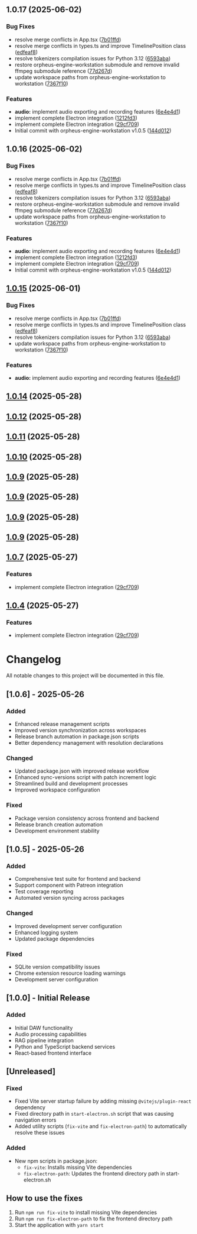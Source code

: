## 1.0.17 (2025-06-02)


### Bug Fixes

* resolve merge conflicts in App.tsx ([7b01ffd](https://github.com/jhead12/orpheus-engine/commit/7b01ffdf785e00953d31de4b61fca576fe14a4ce))
* resolve merge conflicts in types.ts and improve TimelinePosition class ([edfeaf8](https://github.com/jhead12/orpheus-engine/commit/edfeaf8c4a43e358576023c525cca344977c6ced))
* resolve tokenizers compilation issues for Python 3.12 ([6593aba](https://github.com/jhead12/orpheus-engine/commit/6593abae54c38dcd2a04bea4a2df50dff81d3a71))
* restore orpheus-engine-workstation submodule and remove invalid ffmpeg submodule reference ([77d267d](https://github.com/jhead12/orpheus-engine/commit/77d267d3c15948adb1c1722f30cdb73e3d360bf1))
* update workspace paths from orpheus-engine-workstation to workstation ([7367f10](https://github.com/jhead12/orpheus-engine/commit/7367f1075cbfb5a844aa795173fe4ba57a771515))


### Features

* **audio:** implement audio exporting and recording features ([6e4e4d1](https://github.com/jhead12/orpheus-engine/commit/6e4e4d1195113c3dc2fa2a379c76b15d92a42496))
* implement complete Electron integration ([1212fd3](https://github.com/jhead12/orpheus-engine/commit/1212fd3ec43f5f913f3ca33001e8d8994a413092))
* implement complete Electron integration ([29cf709](https://github.com/jhead12/orpheus-engine/commit/29cf7097aecb2556491fe6e35a92c5c2c5c534cb))
* Initial commit with orpheus-engine-workstation v1.0.5 ([144d012](https://github.com/jhead12/orpheus-engine/commit/144d012c9ea8fddf33eba5727af9aec44de98843))



## 1.0.16 (2025-06-02)


### Bug Fixes

* resolve merge conflicts in App.tsx ([7b01ffd](https://github.com/jhead12/orpheus-engine/commit/7b01ffdf785e00953d31de4b61fca576fe14a4ce))
* resolve merge conflicts in types.ts and improve TimelinePosition class ([edfeaf8](https://github.com/jhead12/orpheus-engine/commit/edfeaf8c4a43e358576023c525cca344977c6ced))
* resolve tokenizers compilation issues for Python 3.12 ([6593aba](https://github.com/jhead12/orpheus-engine/commit/6593abae54c38dcd2a04bea4a2df50dff81d3a71))
* restore orpheus-engine-workstation submodule and remove invalid ffmpeg submodule reference ([77d267d](https://github.com/jhead12/orpheus-engine/commit/77d267d3c15948adb1c1722f30cdb73e3d360bf1))
* update workspace paths from orpheus-engine-workstation to workstation ([7367f10](https://github.com/jhead12/orpheus-engine/commit/7367f1075cbfb5a844aa795173fe4ba57a771515))


### Features

* **audio:** implement audio exporting and recording features ([6e4e4d1](https://github.com/jhead12/orpheus-engine/commit/6e4e4d1195113c3dc2fa2a379c76b15d92a42496))
* implement complete Electron integration ([1212fd3](https://github.com/jhead12/orpheus-engine/commit/1212fd3ec43f5f913f3ca33001e8d8994a413092))
* implement complete Electron integration ([29cf709](https://github.com/jhead12/orpheus-engine/commit/29cf7097aecb2556491fe6e35a92c5c2c5c534cb))
* Initial commit with orpheus-engine-workstation v1.0.5 ([144d012](https://github.com/jhead12/orpheus-engine/commit/144d012c9ea8fddf33eba5727af9aec44de98843))



## [1.0.15](https://github.com/jhead12/orpheus-engine/compare/v1.0.11...v1.0.15) (2025-06-01)


### Bug Fixes

* resolve merge conflicts in App.tsx ([7b01ffd](https://github.com/jhead12/orpheus-engine/commit/7b01ffdf785e00953d31de4b61fca576fe14a4ce))
* resolve merge conflicts in types.ts and improve TimelinePosition class ([edfeaf8](https://github.com/jhead12/orpheus-engine/commit/edfeaf8c4a43e358576023c525cca344977c6ced))
* resolve tokenizers compilation issues for Python 3.12 ([6593aba](https://github.com/jhead12/orpheus-engine/commit/6593abae54c38dcd2a04bea4a2df50dff81d3a71))
* update workspace paths from orpheus-engine-workstation to workstation ([7367f10](https://github.com/jhead12/orpheus-engine/commit/7367f1075cbfb5a844aa795173fe4ba57a771515))


### Features

* **audio:** implement audio exporting and recording features ([6e4e4d1](https://github.com/jhead12/orpheus-engine/commit/6e4e4d1195113c3dc2fa2a379c76b15d92a42496))



## [1.0.14](https://github.com/jhead12/orpheus-engine/compare/v1.0.13...v1.0.14) (2025-05-28)



## [1.0.12](https://github.com/jhead12/orpheus-engine/compare/v1.0.8...v1.0.12) (2025-05-28)



## [1.0.11](https://github.com/jhead12/orpheus-engine/compare/v1.0.8...v1.0.11) (2025-05-28)



## [1.0.10](https://github.com/jhead12/orpheus-engine/compare/v1.0.8...v1.0.10) (2025-05-28)



## [1.0.9](https://github.com/jhead12/orpheus-engine/compare/v1.0.8...v1.0.9) (2025-05-28)



## [1.0.9](https://github.com/jhead12/orpheus-engine/compare/v1.0.8...v1.0.9) (2025-05-28)



## [1.0.9](https://github.com/jhead12/orpheus-engine/compare/v1.0.8...v1.0.9) (2025-05-28)



## [1.0.9](https://github.com/jhead12/orpheus-engine/compare/v1.0.8...v1.0.9) (2025-05-28)



## [1.0.7](https://github.com/jhead12/orpheus-engine/compare/v1.0.6...v1.0.7) (2025-05-27)


### Features

* implement complete Electron integration ([29cf709](https://github.com/jhead12/orpheus-engine/commit/29cf7097aecb2556491fe6e35a92c5c2c5c534cb))



## [1.0.4](https://github.com/jhead12/orpheus-engine/compare/v1.0.6...v1.0.4) (2025-05-27)


### Features

* implement complete Electron integration ([29cf709](https://github.com/jhead12/orpheus-engine/commit/29cf7097aecb2556491fe6e35a92c5c2c5c534cb))



# Changelog

All notable changes to this project will be documented in this file.

## [1.0.6] - 2025-05-26

### Added
- Enhanced release management scripts
- Improved version synchronization across workspaces
- Release branch automation in package.json scripts
- Better dependency management with resolution declarations

### Changed
- Updated package.json with improved release workflow
- Enhanced sync-versions script with patch increment logic
- Streamlined build and development processes
- Improved workspace configuration

### Fixed
- Package version consistency across frontend and backend
- Release branch creation automation
- Development environment stability

## [1.0.5] - 2025-05-26

### Added
- Comprehensive test suite for frontend and backend
- Support component with Patreon integration
- Test coverage reporting
- Automated version syncing across packages

### Changed
- Improved development server configuration
- Enhanced logging system
- Updated package dependencies

### Fixed
- SQLite version compatibility issues
- Chrome extension resource loading warnings
- Development server configuration

## [1.0.0] - Initial Release

### Added
- Initial DAW functionality
- Audio processing capabilities
- RAG pipeline integration
- Python and TypeScript backend services
- React-based frontend interface

## [Unreleased]

### Fixed
- Fixed Vite server startup failure by adding missing `@vitejs/plugin-react` dependency
- Fixed directory path in `start-electron.sh` script that was causing navigation errors
- Added utility scripts (`fix-vite` and `fix-electron-path`) to automatically resolve these issues

### Added
- New npm scripts in package.json:
  - `fix-vite`: Installs missing Vite dependencies
  - `fix-electron-path`: Updates the frontend directory path in start-electron.sh

## How to use the fixes
1. Run `npm run fix-vite` to install missing Vite dependencies
2. Run `npm run fix-electron-path` to fix the frontend directory path
3. Start the application with `yarn start`
